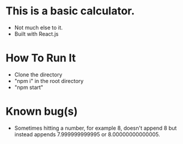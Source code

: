 # This is a basic calculator.

- Not much else to it.
- Built with React.js

# How To Run It

- Clone the directory
- "npm i" in the root directory
- "npm start"

# Known bug(s)

- Sometimes hitting a number, for example 8, doesn't append 8 but instead appends 7.999999999995 or 8.00000000000005.
